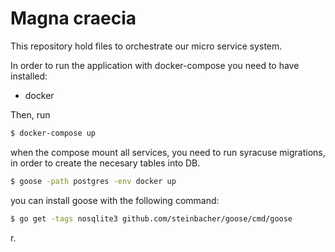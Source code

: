 # Magna craecia

This repository hold files to orchestrate our micro service system.

In order to run the application with docker-compose you need to have installed:

- docker

Then, run

```sh
$ docker-compose up
```

when the compose mount all services, you need to run syracuse migrations, in order
to create the necesary tables into DB.

```sh
$ goose -path postgres -env docker up
```

you can install goose with the following command:

```sh
$ go get -tags nosqlite3 github.com/steinbacher/goose/cmd/goose
```



r.